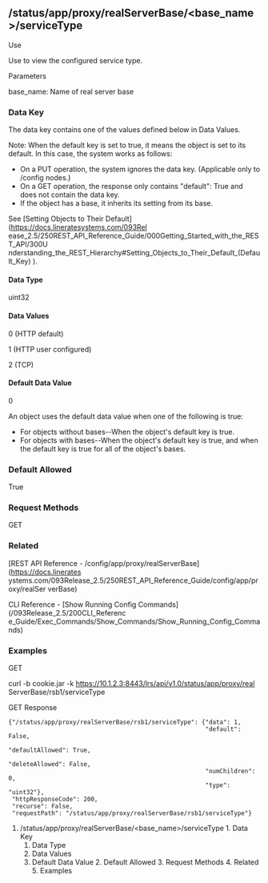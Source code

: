 ## /status/app/proxy/realServerBase/<base_name>/serviceType

Use

Use to view the configured service type.

Parameters

base_name: Name of real server base

### Data Key

The data key contains one of the values defined below in Data Values.

Note: When the default key is set to true, it means the object is set to its
default. In this case, the system works as follows:

  * On a PUT operation, the system ignores the data key. (Applicable only to /config nodes.)
  * On a GET operation, the response only contains "default": True and does not contain the data key.
  * If the object has a base, it inherits its setting from its base.

See [Setting Objects to Their Default](https://docs.lineratesystems.com/093Rel
ease_2.5/250REST_API_Reference_Guide/000Getting_Started_with_the_REST_API/300U
nderstanding_the_REST_Hierarchy#Setting_Objects_to_Their_Default_(Default_Key)
).

#### Data Type

uint32

#### Data Values

0 (HTTP default)

1 (HTTP user configured)

2 (TCP)

#### Default Data Value

0

An object uses the default data value when one of the following is true:

  * For objects without bases--When the object's default key is true.
  * For objects with bases--When the object's default key is true, and when the default key is true for all of the object's bases.

### Default Allowed

True

### Request Methods

GET

### Related

[REST API Reference - /config/app/proxy/realServerBase](https://docs.linerates
ystems.com/093Release_2.5/250REST_API_Reference_Guide/config/app/proxy/realSer
verBase)

CLI Reference - [Show Running Config Commands](/093Release_2.5/200CLI_Referenc
e_Guide/Exec_Commands/Show_Commands/Show_Running_Config_Commands)

### Examples

GET

curl -b cookie.jar -k https://10.1.2.3:8443/lrs/api/v1.0/status/app/proxy/real
ServerBase/rsb1/serviceType

GET Response

    
    
    {"/status/app/proxy/realServerBase/rsb1/serviceType": {"data": 1,
                                                           "default": False,
                                                           "defaultAllowed": True,
                                                           "deleteAllowed": False,
                                                           "numChildren": 0,
                                                           "type": "uint32"},
     "httpResponseCode": 200,
     "recurse": False,
     "requestPath": "/status/app/proxy/realServerBase/rsb1/serviceType"}
    

  1. /status/app/proxy/realServerBase/<base_name>/serviceType
    1. Data Key
      1. Data Type
      2. Data Values
      3. Default Data Value
    2. Default Allowed
    3. Request Methods
    4. Related
    5. Examples

